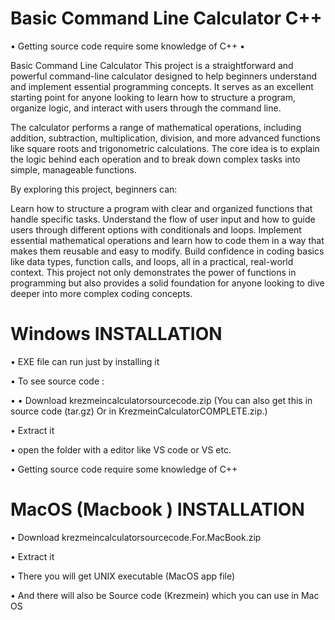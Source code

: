 # Basic Command Line Calculator C++ 
• Getting source code require some knowledge of C++ •

Basic Command Line Calculator
This project is a straightforward and powerful command-line calculator designed to help beginners understand and implement essential programming concepts. It serves as an excellent starting point for anyone looking to learn how to structure a program, organize logic, and interact with users through the command line.

The calculator performs a range of mathematical operations, including addition, subtraction, multiplication, division, and more advanced functions like square roots and trigonometric calculations. The core idea is to explain the logic behind each operation and to break down complex tasks into simple, manageable functions.

By exploring this project, beginners can:

Learn how to structure a program with clear and organized functions that handle specific tasks.
Understand the flow of user input and how to guide users through different options with conditionals and loops.
Implement essential mathematical operations and learn how to code them in a way that makes them reusable and easy to modify.
Build confidence in coding basics like data types, function calls, and loops, all in a practical, real-world context.
This project not only demonstrates the power of functions in programming but also provides a solid foundation for anyone looking to dive deeper into more complex coding concepts.

# Windows INSTALLATION
• EXE file can run just by installing it 


• To see source code :

  • • Download krezmeincalculatorsourcecode.zip (You can also get this in source code (tar.gz) Or in KrezmeinCalculatorCOMPLETE.zip.)
  
  • Extract it 
  
  • open the folder with a editor like VS code or VS etc.
  
  • Getting source code require some knowledge of C++

# MacOS (Macbook ) INSTALLATION

• Download  krezmeincalculatorsourcecode.For.MacBook.zip

• Extract it 

• There you will get UNIX executable (MacOS app file)

• And there will also be Source code (Krezmein) which you can use in Mac OS 


  
